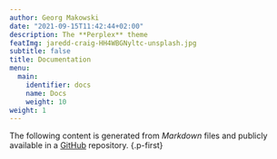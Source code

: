 ```yaml
---
author: Georg Makowski
date: "2021-09-15T11:42:44+02:00"
description: The **Perplex** theme
featImg: jaredd-craig-HH4WBGNyltc-unsplash.jpg
subtitle: false
title: Documentation
menu:
  main:
    identifier: docs
    name: Docs
    weight: 10
weight: 1
---
```


The following content is generated from _Markdown_ files and publicly available in a [GitHub][doc] repository.
{.p-first} <!--more-->

[doc]: https://github.com/bowman2001/perplexdoc
